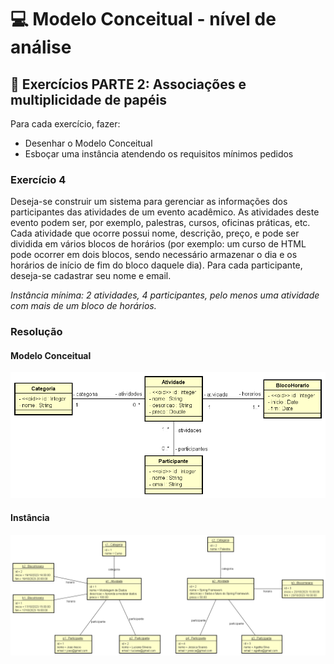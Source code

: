 # 💻 Modelo Conceitual - nível de análise

## 📝 Exercícios PARTE 2: Associações e multiplicidade de papéis
Para cada exercício, fazer:
- Desenhar o Modelo Conceitual
- Esboçar uma instância atendendo os requisitos mínimos pedidos

### Exercício 4

Deseja-se construir um sistema para gerenciar as informações dos participantes das atividades de um evento acadêmico. As atividades deste evento podem ser, por exemplo, palestras, cursos, oficinas práticas, etc. Cada atividade que ocorre possui nome, descrição, preço, e pode ser dividida em vários blocos de horários (por exemplo: um curso de HTML pode ocorrer em dois blocos, sendo necessário armazenar o dia e os horários de início de fim do bloco daquele dia). Para cada participante, deseja-se cadastrar seu nome e email.

*Instância mínima: 2 atividades, 4 participantes, pelo menos uma atividade com mais de um bloco de horários.*

### Resolução

#### Modelo Conceitual

![exercicio4](exercicio4.png)

#### Instância
![exercicio4Instancia](exercicio4instancia.png)